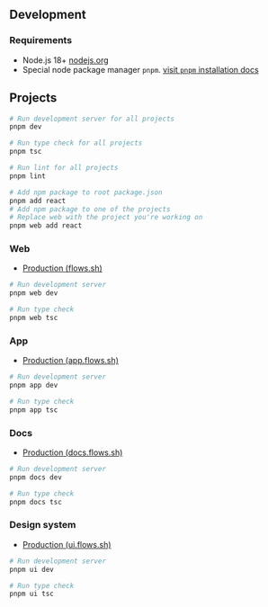 ## Development

### Requirements

- Node.js 18+ [nodejs.org](https://nodejs.org/)
- Special node package manager `pnpm`. [visit `pnpm` installation docs](https://pnpm.io/installation)

## Projects

```bash
# Run development server for all projects
pnpm dev

# Run type check for all projects
pnpm tsc

# Run lint for all projects
pnpm lint

# Add npm package to root package.json
pnpm add react
# Add npm package to one of the projects
# Replace web with the project you're working on
pnpm web add react
```

### Web

- [Production (flows.sh)](https://flows.sh)

```bash
# Run development server
pnpm web dev

# Run type check
pnpm web tsc
```

### App

- [Production (app.flows.sh)](https://app.flows.sh)

```bash
# Run development server
pnpm app dev

# Run type check
pnpm app tsc
```

### Docs

- [Production (docs.flows.sh)](https://docs.flows.sh)

```bash
# Run development server
pnpm docs dev

# Run type check
pnpm docs tsc
```

### Design system

- [Production (ui.flows.sh)](https://ui.flows.sh)

```bash
# Run development server
pnpm ui dev

# Run type check
pnpm ui tsc
```
